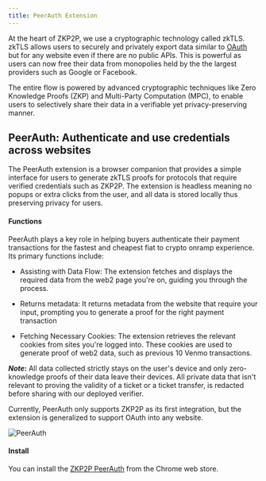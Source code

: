 ```yaml
---
title: PeerAuth Extension
---
```


At the heart of ZKP2P, we use a cryptographic technology called zkTLS. zkTLS allows users to securely and privately export data similar to [OAuth](https://oauth.net/2/) but for any website even if there are no public APIs. This is powerful as users can now free their data from monopolies held by the the largest providers such as Google or Facebook.

The entire flow is powered by advanced cryptographic techniques like Zero Knowledge Proofs (ZKP) and Multi-Party Computation (MPC), to enable users to selectively share their data in a verifiable yet privacy-preserving manner.


## PeerAuth: Authenticate and use credentials across websites

The PeerAuth extension is a browser companion that provides a simple interface for users to generate zkTLS proofs for protocols that require verified credentials such as ZKP2P. The extension is headless meaning no popups or extra clicks from the user, and all data is stored locally thus preserving privacy for users.

#### Functions

PeerAuth plays a key role in helping buyers authenticate their payment transactions for the fastest and cheapest fiat to crypto onramp experience. Its primary functions include:

-   Assisting with Data Flow: The extension fetches and displays the required data from the web2 page you're on, guiding you through the process.

-   Returns metadata: It returns metadata from the website that require your input, prompting you to generate a proof for the right payment transaction

-   Fetching Necessary Cookies: The extension retrieves the relevant cookies from sites you're logged into. These cookies are used to generate proof of web2 data, such as previous 10 Venmo transactions.

***Note*:** All data collected strictly stays on the user's device and only zero-knowledge proofs of their data leave their devices. All private data that isn't relevant to proving the validity of a ticket or a ticket transfer, is redacted before sharing with our deployed verifier.

Currently, PeerAuth only supports ZKP2P as its first integration, but the extension is generalized to support OAuth into any website.

![PeerAuth](/img/developer/PeerAuth1.avif)  


#### Install

You can install the [ZKP2P PeerAuth](https://chromewebstore.google.com/detail/zkp2p-extension/ijpgccednehjpeclfcllnjjcmiohdjih?hl=en&authuser=3&pli=1) from the Chrome web store.